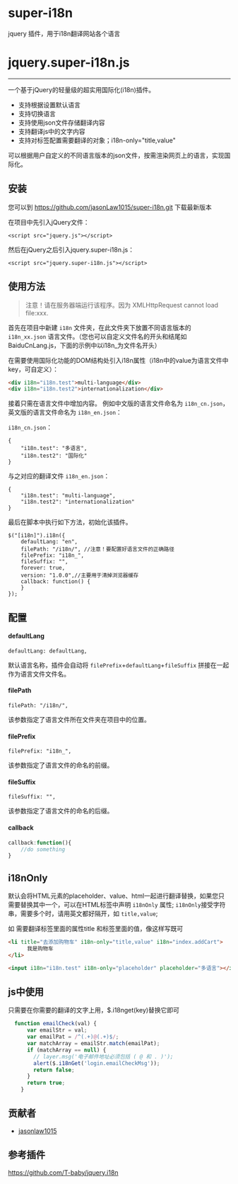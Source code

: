 # super-i18n
jquery 插件，用于i18n翻译网站各个语言

# jquery.super-i18n.js

---

一个基于jQuery的轻量级的超实用国际化(i18n)插件。

- 支持根据设置默认语言
- 支持切换语言
- 支持使用json文件存储翻译内容
- 支持翻译js中的文字内容
- 支持对标签配置需要翻译的对象；i18n-only="title,value"
 


可以根据用户自定义的不同语言版本的json文件，按需渲染网页上的语言，实现国际化。

## 安装

您可以到 https://github.com/jasonLaw1015/super-i18n.git 下载最新版本

在项目中先引入jQuery文件：
```JS
<script src="jquery.js"></script>
```
然后在jQuery之后引入jquery.super-i18n.js：
```JS
<script src="jquery.super-i18n.js"></script>
```

## 使用方法
> 注意！请在服务器端运行该程序。因为 XMLHttpRequest cannot load file:xxx.

首先在项目中新建 `i18n` 文件夹，在此文件夹下放置不同语言版本的 `i18n_xx.json` 语言文件。（您也可以自定义文件名的开头和结尾如BaiduCnLang.js，下面的示例中以i18n_为文件名开头）

在需要使用国际化功能的DOM结构处引入i18n属性（i18n中的value为语言文件中key，可自定义）：
```HTML
<div i18n="i18n.test">multi-language</div>
<div i18n="i18n.test2">internationalization</div>
```

接着只需在语言文件中增加内容。
例如中文版的语言文件命名为 `i18n_cn.json`，英文版的语言文件命名为 `i18n_en.json`：

`i18n_cn.json`：
```
{
    "i18n.test": "多语言",
    "i18n.test2": "国际化"
}
```

与之对应的翻译文件 `i18n_en.json`：
```
{
    "i18n.test": "multi-language",
    "i18n.test2": "internationalization"
}
```


最后在脚本中执行如下方法，初始化该插件。
```JS
$("[i18n]").i18n({
    defaultLang: "en",
    filePath: "/i18n/", //注意！要配置好语言文件的正确路径
    filePrefix: "i18n_",
    fileSuffix: "",
    forever: true,
    version: "1.0.0",//主要用于清掉浏览器缓存
    callback: function() {
    }
});
```

## 配置

#### defaultLang
```JS
defaultLang: defaultLang,
```
默认语言名称，插件会自动将 `filePrefix`+`defaultLang`+`fileSuffix` 拼接在一起作为语言文件文件名。

#### filePath
```JS
filePath: "/i18n/",
```
该参数指定了语言文件所在文件夹在项目中的位置。

#### filePrefix
```JS
filePrefix: "i18n_",
```
该参数指定了语言文件的命名的前缀。

#### fileSuffix
```JS
fileSuffix: "",
```
该参数指定了语言文件的命名的后缀。

#### callback
```javascript
callback:function(){
    //do something
}
```

## i18nOnly
默认会将HTML元素的placeholder、value、html一起进行翻译替换，如果您只需要替换其中一个，可以在HTML标签中声明 `i18nOnly` 属性;
`i18nOnly`接受字符串，需要多个时，请用英文都好隔开，如  `title,value`;

如 需要翻译标签里面的属性title 和标签里面的值，像这样写既可
```html
<li title="去添加购物车" i18n-only="title,value" i18n="index.addCart">
      我是购物车
</li>
```
```html
<input i18n="i18n.test" i18n-only="placeholder" placeholder="多语言"></input>
```
## js中使用
只需要在你需要的翻译的文字上用，$.i18nget(key)替换它即可
```js
  function emailCheck(val) {
      var emailStr = val;
      var emailPat = /^(.+)@(.+)$/;
      var matchArray = emailStr.match(emailPat);
      if (matchArray == null) {
        // layer.msg('电子邮件地址必须包括 ( @ 和 . )');
        alert($.i18nGet('login.emailCheckMsg'));
        return false;
      }
      return true;
    }
```
## 贡献者

- [jasonlaw1015][1]


  [1]: https://github.com/jasonLaw1015

## 参考插件
https://github.com/T-baby/jquery.i18n
